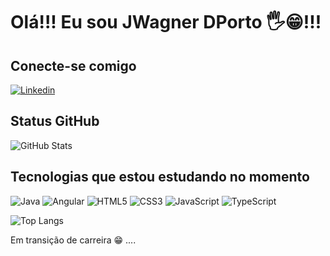 # Olá!!! Eu sou JWagner DPorto 🖐️😁!!! 
## Conecte-se comigo

[![Linkedin](https://img.shields.io/badge/LinkedIn-000?style=for-the-badge&logo=linkedin&logoColor=0E76A8)](https://www.linkedin.com/in/jwagner-dporto-816144258)

## Status GitHub

![GitHub Stats](https://github-readme-stats.vercel.app/api?username=JWagnerDPorto&theme=transparent&bg_color=000&border_color=30A3DC&show_icons=true&icon_color=30A3DC&title_color=E94D5F&text_color=FFF&custom_title=JWagnerDPorto&card_width=450px&rank_icon=github)

## Tecnologias que estou estudando no momento

![Java](https://img.shields.io/badge/Java-000?style=for-the-badge&logo=openjdk&logoColor=C3002F)
![Angular](https://img.shields.io/badge/Angular-000?style=for-the-badge&logo=angular&logoColor=C3002F)
![HTML5](https://img.shields.io/badge/HTML5-000?style=for-the-badge&logo=html5)
![CSS3](https://img.shields.io/badge/CSS3-000?style=for-the-badge&logo=css3&logoColor=264CE4)
![JavaScript](https://img.shields.io/badge/JavaScript-000?style=for-the-badge&logo=javascript)
![TypeScript](https://img.shields.io/badge/TypeScript-000?style=for-the-badge&logo=typescript)

![Top Langs](https://github-readme-stats-git-masterrstaa-rickstaa.vercel.app/api/top-langs/?username=JWagnerDPorto&bg_color=000&border_color=30A3DC&custom_title=LinguagensMaisUsadas&langs_count=10&title_color=E94D5F&text_color=FFF&card_width=450px)

Em transição de carreira 😁 ....<br/>
